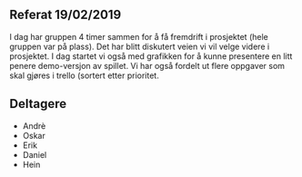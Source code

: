 ## Referat 19/02/2019
I dag har gruppen 4 timer sammen for å få fremdrift i prosjektet (hele gruppen var på plass). Det har blitt diskutert veien vi 
vil velge videre i prosjektet. I dag startet vi også med grafikken for å kunne presentere en litt penere 
demo-versjon av spillet. Vi har også fordelt ut flere oppgaver som skal gjøres i trello (sortert etter prioritet.
 
 
## Deltagere 
* Andrè
* Oskar
* Erik
* Daniel
* Hein